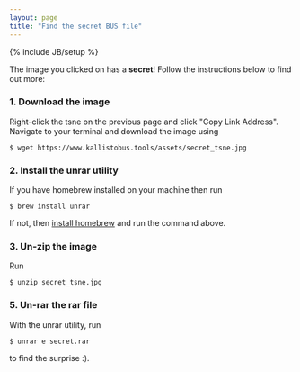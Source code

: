 ```yaml
---
layout: page
title: "Find the secret BUS file"
---
```


{% include JB/setup %}

The image you clicked on has a __secret__! Follow the instructions below to find out more:

### 1. Download the image
Right-click the tsne on the previous page and click "Copy Link Address". Navigate to your terminal and download the image using
```
$ wget https://www.kallistobus.tools/assets/secret_tsne.jpg
```
### 2. Install the unrar utility
If you have homebrew installed on your machine then run 
```
$ brew install unrar
```
If not, then [install homebrew](https://docs.brew.sh/Installation) and run the command above.

### 3. Un-zip the image
Run 
```
$ unzip secret_tsne.jpg
```

### 5. Un-rar the rar file
With the unrar utility, run
```
$ unrar e secret.rar 
```

to find the surprise :).
